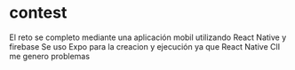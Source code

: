 # contest
El reto se completo mediante una aplicación mobil utilizando React Native y firebase
Se uso Expo para la creacion y ejecución ya que React Native ClI me genero problemas
